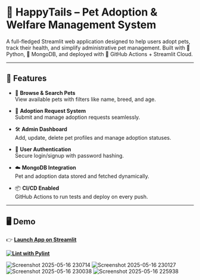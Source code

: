 # 🐾 HappyTails – Pet Adoption & Welfare Management System

A full-fledged Streamlit web application designed to help users adopt pets, track their health, and simplify administrative pet management. Built with 🐍 Python, 💾 MongoDB, and deployed with 🚀 GitHub Actions + Streamlit Cloud.

---

## 🌟 Features

- 🐶 **Browse & Search Pets**  
  View available pets with filters like name, breed, and age.

- 📝 **Adoption Request System**  
  Submit and manage adoption requests seamlessly.

- 🛠️ **Admin Dashboard**  
  Add, update, delete pet profiles and manage adoption statuses.

- 🔐 **User Authentication**  
  Secure login/signup with password hashing.

- ☁️ **MongoDB Integration**  
  Pet and adoption data stored and fetched dynamically.

- 📦 **CI/CD Enabled**  
  GitHub Actions to run tests and deploy on every push.

---

## 🖥️ Demo

👉 **[Launch App on Streamlit](https://happytails-ljqvzaggq9j5hipluvhyrn.streamlit.app/)**  

**[![Lint with Pylint](https://github.com/sathyashreekv/happytails/actions/workflows/pylint.yml/badge.svg)](https://github.com/sathyashreekv/happytails/actions/workflows/pylint.yml)**


![Screenshot 2025-05-16 230714](https://github.com/user-attachments/assets/ce673ecb-f300-4a26-9c2f-e5feefcd34b9)
![Screenshot 2025-05-16 230127](https://github.com/user-attachments/assets/97e966d6-989f-4622-bd7b-33769e2bcbf0)
![Screenshot 2025-05-16 230038](https://github.com/user-attachments/assets/3e70c788-ca14-45be-a18d-dd420a840463)
![Screenshot 2025-05-16 225938](https://github.com/user-attachments/assets/57530d13-c38e-4c63-b608-3f959655a882)







